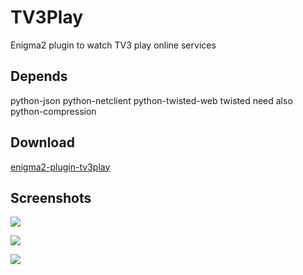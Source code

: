 TV3Play
=========
Enigma2 plugin to watch TV3 play online services

Depends
-------
python-json python-netclient python-twisted-web
 twisted need also python-compression

Download
-------
[enigma2-plugin-tv3play](http://taapat.ho.ua/enigma2-plugin-tv3play/)

Screenshots
-------
![](https://cloud.githubusercontent.com/assets/1623947/8530480/f2517c2e-2429-11e5-8194-9ff5cd631302.jpg)

![](https://cloud.githubusercontent.com/assets/1623947/8530484/f527e8d4-2429-11e5-8e43-4a8b28b16fb0.jpg)

![](https://cloud.githubusercontent.com/assets/1623947/8530488/f7a96ce0-2429-11e5-8200-15bc479671bc.jpg)
